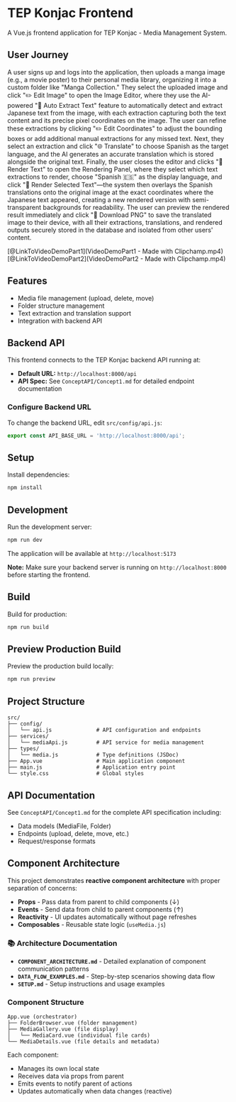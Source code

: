 # TEP Konjac Frontend

A Vue.js frontend application for TEP Konjac - Media Management System.

## User Journey

A user signs up and logs into the application, then uploads a manga image (e.g., a movie poster) to their personal media library, organizing it into a custom folder like "Manga Collection." They select the uploaded image and click "✏️ Edit Image" to open the Image Editor, where they use the AI-powered "🤖 Auto Extract Text" feature to automatically detect and extract Japanese text from the image, with each extraction capturing both the text content and its precise pixel coordinates on the image. The user can refine these extractions by clicking "✏️ Edit Coordinates" to adjust the bounding boxes or add additional manual extractions for any missed text. Next, they select an extraction and click "🌐 Translate" to choose Spanish as the target language, and the AI generates an accurate translation which is stored alongside the original text. Finally, the user closes the editor and clicks "🎨 Render Text" to open the Rendering Panel, where they select which text extractions to render, choose "Spanish 🇪🇸" as the display language, and click "🎨 Render Selected Text"—the system then overlays the Spanish translations onto the original image at the exact coordinates where the Japanese text appeared, creating a new rendered version with semi-transparent backgrounds for readability. The user can preview the rendered result immediately and click "💾 Download PNG" to save the translated image to their device, with all their extractions, translations, and rendered outputs securely stored in the database and isolated from other users' content.

[@LinkToVideoDemoPart1](VideoDemoPart1 - Made with Clipchamp.mp4)
[@LinkToVideoDemoPart2](VideoDemoPart2 - Made with Clipchamp.mp4)


## Features

- Media file management (upload, delete, move)
- Folder structure management
- Text extraction and translation support
- Integration with backend API

## Backend API

This frontend connects to the TEP Konjac backend API running at:
- **Default URL:** `http://localhost:8000/api`
- **API Spec:** See `ConceptAPI/Concept1.md` for detailed endpoint documentation

### Configure Backend URL

To change the backend URL, edit `src/config/api.js`:

```javascript
export const API_BASE_URL = 'http://localhost:8000/api';
```

## Setup

Install dependencies:

```bash
npm install
```

## Development

Run the development server:

```bash
npm run dev
```

The application will be available at `http://localhost:5173`

**Note:** Make sure your backend server is running on `http://localhost:8000` before starting the frontend.

## Build

Build for production:

```bash
npm run build
```

## Preview Production Build

Preview the production build locally:

```bash
npm run preview
```

## Project Structure

```
src/
├── config/
│   └── api.js              # API configuration and endpoints
├── services/
│   └── mediaApi.js         # API service for media management
├── types/
│   └── media.js            # Type definitions (JSDoc)
├── App.vue                 # Main application component
├── main.js                 # Application entry point
└── style.css               # Global styles
```

## API Documentation

See `ConceptAPI/Concept1.md` for the complete API specification including:
- Data models (MediaFile, Folder)
- Endpoints (upload, delete, move, etc.)
- Request/response formats

## Component Architecture

This project demonstrates **reactive component architecture** with proper separation of concerns:

- **Props** - Pass data from parent to child components (↓)
- **Events** - Send data from child to parent components (↑)
- **Reactivity** - UI updates automatically without page refreshes
- **Composables** - Reusable state logic (`useMedia.js`)

### 📚 Architecture Documentation

- **`COMPONENT_ARCHITECTURE.md`** - Detailed explanation of component communication patterns
- **`DATA_FLOW_EXAMPLES.md`** - Step-by-step scenarios showing data flow
- **`SETUP.md`** - Setup instructions and usage examples

### Component Structure

```
App.vue (orchestrator)
├── FolderBrowser.vue (folder management)
├── MediaGallery.vue (file display)
│   └── MediaCard.vue (individual file cards)
└── MediaDetails.vue (file details and metadata)
```

Each component:
- Manages its own local state
- Receives data via props from parent
- Emits events to notify parent of actions
- Updates automatically when data changes (reactive)
